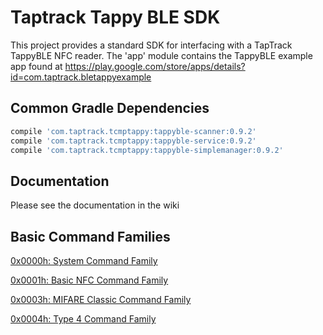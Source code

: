 # Taptrack Tappy BLE SDK
This project provides a standard SDK for interfacing with a TapTrack TappyBLE NFC reader. The 'app' module contains the TappyBLE example app found at 
https://play.google.com/store/apps/details?id=com.taptrack.bletappyexample

## Common Gradle Dependencies
```groovy
compile 'com.taptrack.tcmptappy:tappyble-scanner:0.9.2'
compile 'com.taptrack.tcmptappy:tappyble-service:0.9.2'
compile 'com.taptrack.tcmptappy:tappyble-simplemanager:0.9.2'
```

## Documentation
Please see the documentation in the wiki

## Basic Command Families

[0x0000h: System Command Family](https://github.com/TapTrack/System-Command-Family)

[0x0001h: Basic NFC Command Family](https://github.com/TapTrack/BasicNfc-Command-Family)

[0x0003h: MIFARE Classic Command Family](https://github.com/TapTrack/MifareClassic-Command-Family)

[0x0004h: Type 4 Command Family](https://github.com/TapTrack/Type4-Command-Family)
